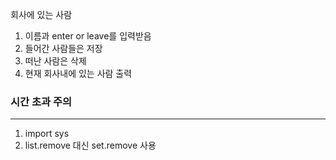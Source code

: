 회사에 있는 사람
1. 이름과 enter or leave를 입력받음
2. 들어간 사람들은 저장
3. 떠난 사람은 삭제
4. 현재 회사내에 있는 사람 출력


### 시간 초과 주의
---
1. import sys
2. list.remove 대신 set.remove 사용

